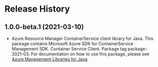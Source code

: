 # Release History

## 1.0.0-beta.1 (2021-03-10)

- Azure Resource Manager ContainerService client library for Java. This package contains Microsoft Azure SDK for ContainerService Management SDK. Container Service Client. Package tag package-2021-03. For documentation on how to use this package, please see [Azure Management Libraries for Java](https://aka.ms/azsdk/java/mgmt).
